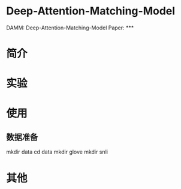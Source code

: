 # Deep-Attention-Matching-Model

DAMM: Deep-Attention-Matching-Model
Paper: ***

# 简介

# 实验

# 使用
## 数据准备 
mkdir data
cd data
mkdir glove
mkdir snli

# 其他
